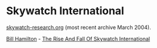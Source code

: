 # Skywatch International

[skywatch-research.org](https://web.archive.org/web/20040328213046/http://skywatch-research.org/) (most recent archive March 2004).

[Bill Hamilton](../people/hamilton_william.md) - [The Rise And Fall Of Skywatch International](https://web.archive.org/web/20060111162022/https://rense.com/general69/risen.htm)
